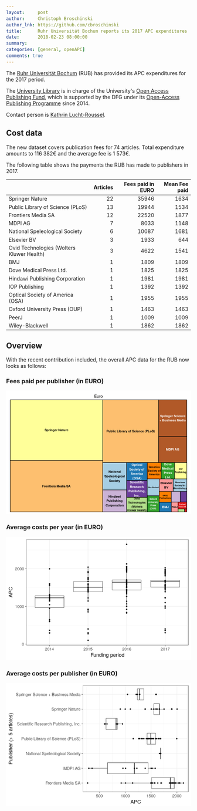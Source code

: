 ```yaml
---
layout:     post
author:     Christoph Broschinski
author_lnk: https://github.com/cbroschinski
title:      Ruhr Universität Bochum reports its 2017 APC expenditures
date:       2018-02-23 08:00:00
summary:    
categories: [general, openAPC]
comments: true
---
```





The [Ruhr Universität Bochum](http://www.ruhr-uni-bochum.de/index_en.htm) (RUB) has provided its APC expenditures for the 2017 period.

The [University Library](http://www.ub.ruhr-uni-bochum.de/index.html.en) is in charge of the University's [Open Access Publishing Fund](http://www.ruhr-uni-bochum.de/oa/apply/), which is supported by the DFG under its [Open-Access Publishing Programme](http://www.dfg.de/en/research_funding/programmes/infrastructure/lis/funding_opportunities/open_access/) since 2014.

Contact person is [Kathrin Lucht-Roussel](<mailto:oa@rub.de>).

## Cost data



The new dataset covers publication fees for 74 articles. Total expenditure amounts to 116 382€ and the average fee is 1 573€.

The following table shows the payments the RUB has made to publishers in 2017.


|                                          | Articles| Fees paid in EURO| Mean Fee paid|
|:-----------------------------------------|--------:|-----------------:|-------------:|
|Springer Nature                           |       22|             35946|          1634|
|Public Library of Science (PLoS)          |       13|             19944|          1534|
|Frontiers Media SA                        |       12|             22520|          1877|
|MDPI AG                                   |        7|              8033|          1148|
|National Speleological Society            |        6|             10087|          1681|
|Elsevier BV                               |        3|              1933|           644|
|Ovid Technologies (Wolters Kluwer Health) |        3|              4622|          1541|
|BMJ                                       |        1|              1809|          1809|
|Dove Medical Press Ltd.                   |        1|              1825|          1825|
|Hindawi Publishing Corporation            |        1|              1981|          1981|
|IOP Publishing                            |        1|              1392|          1392|
|Optical Society of America (OSA)          |        1|              1955|          1955|
|Oxford University Press (OUP)             |        1|              1463|          1463|
|PeerJ                                     |        1|              1009|          1009|
|Wiley-Blackwell                           |        1|              1862|          1862|

## Overview

With the recent contribution included, the overall APC data for the RUB now looks as follows:

### Fees paid per publisher (in EURO)

![plot of chunk tree_rub_2018_02_23_full](/figure/tree_rub_2018_02_23_full-1.png)

###  Average costs per year (in EURO)

![plot of chunk box_rub_2018_02_23_year_full](/figure/box_rub_2018_02_23_year_full-1.png)

###  Average costs per publisher (in EURO)

![plot of chunk box_rub_2018_02_23_publisher_full](/figure/box_rub_2018_02_23_publisher_full-1.png)
